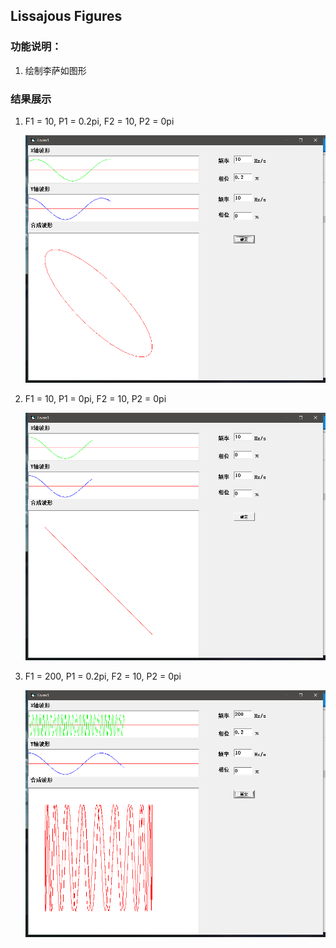 ## Lissajous Figures

### 功能说明：

1. 绘制李萨如图形

### 结果展示

1. F1 = 10, P1 = 0.2pi, F2 = 10, P2 = 0pi

   ![f10p0.2_f10p0](./fig/f10p0.2_f10p0.png)

2. F1 = 10, P1 = 0pi, F2 = 10, P2 = 0pi

   ![f10p0_f10p0](./fig/f10p0_f10p0.png)

3. F1 = 200, P1 = 0.2pi, F2 = 10, P2 = 0pi

   ![f200p0.2_f10p0](./fig/f200p0.2_f10p0.png)

